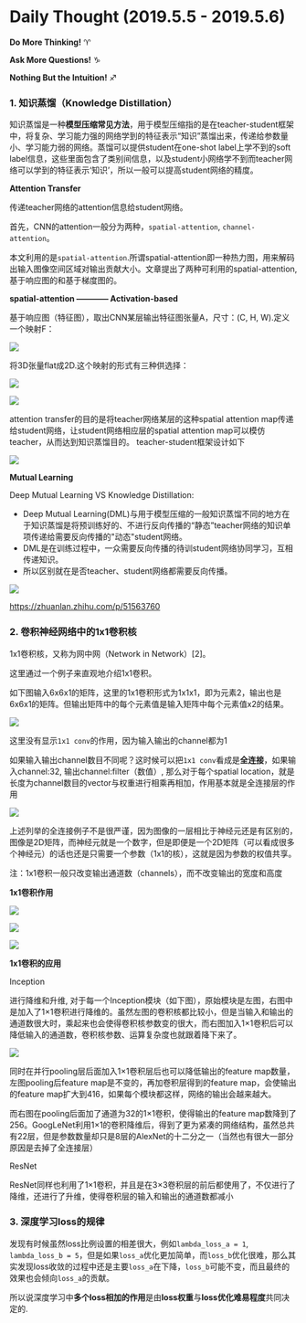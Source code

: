 # Daily Thought (2019.5.5 - 2019.5.6)
**Do More Thinking!** ♈ 

**Ask More Questions!** ♑

**Nothing But the Intuition!** ♐

### 1. 知识蒸馏（Knowledge Distillation）

知识蒸馏是一种**模型压缩常见方法**，用于模型压缩指的是在teacher-student框架中，将复杂、学习能力强的网络学到的特征表示“知识”蒸馏出来，传递给参数量小、学习能力弱的网络。蒸馏可以提供student在one-shot label上学不到的soft label信息，这些里面包含了类别间信息，以及student小网络学不到而teacher网络可以学到的特征表示‘知识’，所以一般可以提高student网络的精度。
 
**Attention Transfer** 

传递teacher网络的attention信息给student网络。

首先，CNN的attention一般分为两种，`spatial-attention`, `channel-attention`。

本文利用的是`spatial-attention`.所谓spatial-attention即一种热力图，用来解码出输入图像空间区域对输出贡献大小。文章提出了两种可利用的spatial-attention,基于响应图的和基于梯度图的。

**spatial-attention ———— Activation-based**

基于响应图（特征图），取出CNN某层输出特征图张量A，尺寸：(C, H, W).定义一个映射F：

![](__pics/KD_1.png)

将3D张量flat成2D.这个映射的形式有三种供选择：

![](__pics/KD_2.png)

![](__pics/KD_3.png)

attention transfer的目的是将teacher网络某层的这种spatial attention map传递给student网络，让student网络相应层的spatial attention map可以模仿teacher，从而达到知识蒸馏目的。 teacher-student框架设计如下

![](__pics/KD_4.png)

**Mutual Learning**

Deep Mutual Learning VS Knowledge Distillation:
- Deep Mutual Learning(DML)与用于模型压缩的一般知识蒸馏不同的地方在于知识蒸馏是将预训练好的、不进行反向传播的“静态”teacher网络的知识单项传递给需要反向传播的"动态"student网络。
- DML是在训练过程中，一众需要反向传播的待训student网络协同学习，互相传递知识。
- 所以区别就在是否teacher、student网络都需要反向传播。

![](__pics/KD_5.png)

https://zhuanlan.zhihu.com/p/51563760

### 2. 卷积神经网络中的1x1卷积核

1x1卷积核，又称为网中网（Network in Network）[2]。

这里通过一个例子来直观地介绍1x1卷积。

如下图输入6x6x1的矩阵，这里的1x1卷积形式为1x1x1，即为元素2，输出也是6x6x1的矩阵。但输出矩阵中的每个元素值是输入矩阵中每个元素值x2的结果。

![](__pics/conv_1x1_1.jpg)

这里没有显示`1x1 conv`的作用，因为输入输出的channel都为1

如果输入输出channel数目不同呢？这时候可以把`1x1 conv`看成是**全连接**，如果输入channel:32, 输出channel:filter（数值）, 那么对于每个spatial location，就是长度为channel数目的vector与权重进行相乘再相加，作用基本就是全连接层的作用

![](__pics/conv_1x1_2.jpg)

上述列举的全连接例子不是很严谨，因为图像的一层相比于神经元还是有区别的，图像是2D矩阵，而神经元就是一个数字，但是即便是一个2D矩阵（可以看成很多个神经元）的话也还是只需要一个参数（1x1的核），这就是因为参数的权值共享。

注：1x1卷积一般只改变输出通道数（channels），而不改变输出的宽度和高度

**1x1卷积作用**

![](__pics/conv_1x1_3.png)

![](__pics/conv_1x1_4.png)

![](__pics/conv_1x1_5.png)

**1x1卷积的应用**

Inception

进行降维和升维, 对于每一个Inception模块（如下图），原始模块是左图，右图中是加入了1×1卷积进行降维的。虽然左图的卷积核都比较小，但是当输入和输出的通道数很大时，乘起来也会使得卷积核参数变的很大，而右图加入1×1卷积后可以降低输入的通道数，卷积核参数、运算复杂度也就跟着降下来了。

![](__pics/conv_1x1_6.png)

同时在并行pooling层后面加入1×1卷积层后也可以降低输出的feature map数量，左图pooling后feature map是不变的，再加卷积层得到的feature map，会使输出的feature map扩大到416，如果每个模块都这样，网络的输出会越来越大。

而右图在pooling后面加了通道为32的1×1卷积，使得输出的feature map数降到了256。GoogLeNet利用1×1的卷积降维后，得到了更为紧凑的网络结构，虽然总共有22层，但是参数数量却只是8层的AlexNet的十二分之一（当然也有很大一部分原因是去掉了全连接层）

ResNet

ResNet同样也利用了1×1卷积，并且是在3×3卷积层的前后都使用了，不仅进行了降维，还进行了升维，使得卷积层的输入和输出的通道数都减小

### 3. 深度学习loss的规律

发现有时候虽然loss比例设置的相差很大，例如`lambda_loss_a = 1`, `lambda_loss_b = 5`，但是如果`loss_a`优化更加简单，而`loss_b`优化很难，那么其实发现loss收敛的过程中还是主要`loss_a`在下降，`loss_b`可能不变，而且最终的效果也会倾向`loss_a`的贡献。

所以说深度学习中**多个loss相加的作用**是由**loss权重**与**loss优化难易程度**共同决定的.

